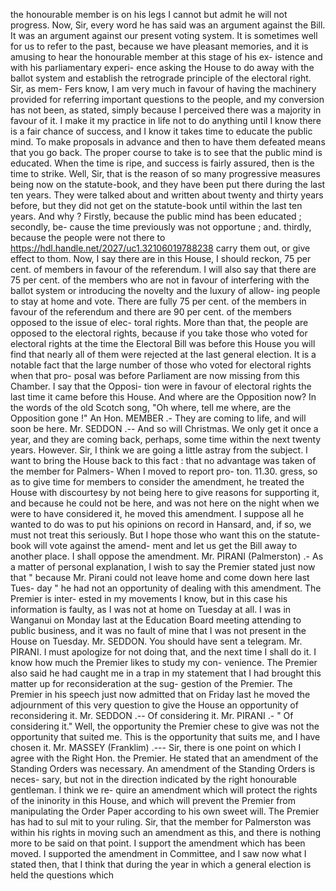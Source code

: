 the honourable member is on his legs I cannot but admit he will not progress. Now, Sir, every word he has said was an argument against the Bill. It was an argument against our present voting system. It is sometimes well for us to refer to the past, because we have pleasant memories, and it is amusing to hear the honourable member at this stage of his ex- istence and with his parliamentary experi- ence asking the House to do away with the ballot system and establish the retrograde principle of the electoral right. Sir, as mem- Fers know, I am very much in favour of having the machinery provided for referring important questions to the people, and my conversion has not been, as stated, simply because I perceived there was a majority in favour of it. I make it my practice in life not to do anything until I know there is a fair chance of success, and I know it takes time to educate the public mind. To make proposals in advance and then to have them defeated means that you go back. The proper course to take is to see that the public mind is educated. When the time is ripe, and success is fairly assured, then is the time to strike. Well, Sir, that is the reason of so many progressive measures being now on the statute-book, and they have been put there during the last ten years. They were talked about and written about twenty and thirty years before, but they did not get on the statute-book until within the last ten years. And why ? Firstly, because the public mind has been educated ; secondly, be- cause the time previously was not opportune ; and. thirdly, because the people were not there to https://hdl.handle.net/2027/uc1.32106019788238 carry them out, or give effect to thom. Now, I say there are in this House, I should reckon, 75 per cent. of members in favour of the referendum. I will also say that there are 75 per cent. of the members who are not in favour of interfering with the ballot system or introducing the novelty and the luxury of allow- ing people to stay at home and vote. There are fully 75 per cent. of the members in favour of the referendum and there are 90 per cent. of the members opposed to the issue of elec- toral rights. More than that, the people are opposed to the electoral rights, because if you take those who voted for electoral rights at the time the Electoral Bill was before this House you will find that nearly all of them were rejected at the last general election. It is a notable fact that the large number of those who voted for electoral rights when that pro- posal was before Parliament are now missing from this Chamber. I say that the Opposi- tion were in favour of electoral rights the last time it came before this House. And where are the Opposition now? In the words of the old Scotch song, "Oh where, tell me where, are the Opposition gone !" An Hon. MEMBER .- They are coming to life, and will soon be here. Mr. SEDDON .-- And so will Christmas. We only get it once a year, and they are coming back, perhaps, some time within the next twenty years. However. Sir, I think we are going a little astray from the subject. I want to bring the House back to this fact : that no advantage was taken of the member for Palmers- When I moved to report pro- ton. 11.30. gress, so as to give time for members to consider the amendment, he treated the House with discourtesy by not being here to give reasons for supporting it, and because he could not be here, and was not here on the night when we were to have considered it, he moved this amendment. I suppose all he wanted to do was to put his opinions on record in Hansard, and, if so, we must not treat this seriously. But I hope those who want this on the statute-book will vote against the amend- ment and let us get the Bill away to another place. I shall oppose the amendment. Mr. PIRANI (Palmerston) .- As a matter of personal explanation, I wish to say the Premier stated just now that " because Mr. Pirani could not leave home and come down here last Tues- day " he had not an opportunity of dealing with this amendment. The Premier is inter- ested in my movements I know, but in this case his information is faulty, as I was not at home on Tuesday at all. I was in Wanganui on Monday last at the Education Board meeting attending to public business, and it was no fault of mine that I was not present in the House on Tuesday. Mr. SEDDON. You should have sent a telegram. Mr. PIRANI. I must apologize for not doing that, and the next time I shall do it. I know how much the Premier likes to study my con- venience. The Premier also said he had caught me in a trap in my statement that I had brought this matter up for reconsideration at the sug- gestion of the Premier. The Premier in his speech just now admitted that on Friday last he moved the adjournment of this very question to give the House an opportunity of reconsidering it. Mr. SEDDON .-- Of considering it. Mr. PIRANI .- " Of considering it." Well, the opportunity the Premier chese to give was not the opportunity that suited me. This is the opportunity that suits me, and I have chosen it. Mr. MASSEY (Franklim) .--- Sir, there is one point on which I agree with the Right Hon. the Premier. He stated that an amendment of the Standing Orders was necessary. An amendment of the Standing Orders is neces- sary, but not in the direction indicated by the right honourable gentleman. I think we re- quire an amendment which will protect the rights of the ininority in this House, and which will prevent the Premier from manipulating the Order Paper according to his own sweet will. The Premier has had to sul mit to your ruling. Sir, that the member for Palmerston was within his rights in moving such an amendment as this, and there is nothing more to be said on that point. I support the amendment which has been moved. I supported the amendment in Committee, and I saw now what I stated then, that I think that during the year in which a general election is held the questions which 